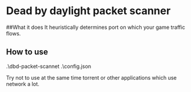 # Dead by daylight packet scanner

##What it does
It heuristically determines port on which your game traffic flows.

## How to use
.\dbd-packet-scannet .\config.json

Try not to use at the same time torrent or other applications which use network a lot.
